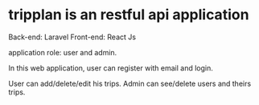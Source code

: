 # tripplan is an restful api application

Back-end: Laravel
Front-end: React Js

application role: user and admin.

In this web application, user can register with email and login.

User can add/delete/edit his trips.
Admin can see/delete users and theirs trips.
